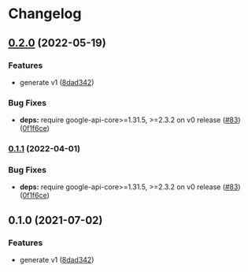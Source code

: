 # Changelog

## [0.2.0](https://github.com/googleapis/python-network-management/compare/v0.1.1...v0.2.0) (2022-05-19)


### Features

* generate v1 ([8dad342](https://github.com/googleapis/python-network-management/commit/8dad342c454882da3359e37cb836950ae66cc73f))


### Bug Fixes

* **deps:** require google-api-core>=1.31.5, >=2.3.2 on v0 release ([#83](https://github.com/googleapis/python-network-management/issues/83)) ([0f1f6ce](https://github.com/googleapis/python-network-management/commit/0f1f6ceaa254df9231f8d6299ecb14cb7a2ecc32))

### [0.1.1](https://github.com/googleapis/python-network-management/compare/v0.1.0...v0.1.1) (2022-04-01)


### Bug Fixes

* **deps:** require google-api-core>=1.31.5, >=2.3.2 on v0 release ([#83](https://github.com/googleapis/python-network-management/issues/83)) ([0f1f6ce](https://github.com/googleapis/python-network-management/commit/0f1f6ceaa254df9231f8d6299ecb14cb7a2ecc32))

## 0.1.0 (2021-07-02)


### Features

* generate v1 ([8dad342](https://www.github.com/googleapis/python-network-management/commit/8dad342c454882da3359e37cb836950ae66cc73f))
